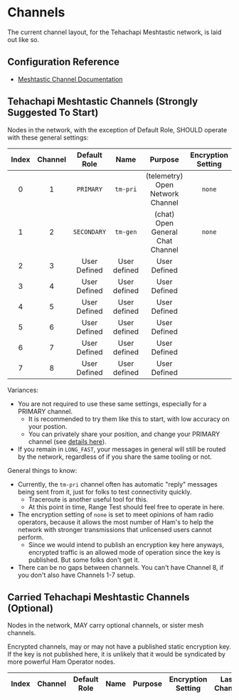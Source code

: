 # Channels

The current channel layout, for the Tehachapi Meshtastic network, is laid out like so.

## Configuration Reference

- [Meshtastic Channel Documentation](https://meshtastic.org/docs/configuration/radio/channels/)

## Tehachapi Meshtastic Channels (Strongly Suggested To Start)

Nodes in the network, with the exception of Default Role, SHOULD operate with these general settings:

| Index | Channel | Default Role  |  Name        | Purpose                                    | Encryption Setting  | Last Change |
| :---: | :-----: | :-----------: | :----------: | :----------------------------------------: | :-----------------: | :---------: |
|   0   |    1    |  `PRIMARY`    | `tm-pri`     | (telemetry) Open Network Channel           | `none`              | 2024-04-29  |
|   1   |    2    |  `SECONDARY`  | `tm-gen`     | (chat) Open General Chat Channel           | `none`              | 2024-04-29  |
|   2   |    3    |  User Defined | User defined | User Defined                               |                     |             |
|   3   |    4    |  User Defined | User defined | User Defined                               |                     |             |
|   4   |    5    |  User Defined | User defined | User Defined                               |                     |             |
|   5   |    6    |  User Defined | User defined | User Defined                               |                     |             |
|   6   |    7    |  User Defined | User defined | User Defined                               |                     |             |
|   7   |    8    |  User Defined | User defined | User Defined                               |                     | 2024-08-07  |

Variances:

- You are not required to use these same settings, especially for a PRIMARY channel.
  - It is recommended to try them like this to start, with low accuracy on your postion.
  - You can privately share your position, and change your PRIMARY channel (see [details here](https://meshtastic.org/docs/configuration/tips/#not-sharing-your-location)).
- If you remain in `LONG_FAST`, your messages in general will still be routed by the network,
  regardless of if you share the same tooling or not. 

General things to know:

- Currently, the `tm-pri` channel often has automatic "reply" messages being
  sent from it, just for folks to test connectivity quickly.
  - Traceroute is another useful tool for this.
  - At this point in time, Range Test should feel free to operate in here.
- The encryption setting of `none` is set to meet opinions of ham radio
  operators, because it allows the most number of Ham's to help the network
  with stronger transmissions that unlicensed users cannot perform.
  - Since we would intend to publish an encryption key here anyways, encrypted
    traffic is an allowed mode of operation since the key is published. But
    some folks don't get it.
- There can be no gaps between channels. You can't have Channel 8, if you don't
  also have Channels 1-7 setup.

## Carried Tehachapi Meshtastic Channels (Optional)

Nodes in the network, MAY carry optional channels, or sister mesh channels.

Encrypted channels, may or may not have a published static encryption key. If
the key is not published here, it is unlikely that it would be syndicated by
more powerful Ham Operator nodes.

| Index | Channel | Default Role  |  Name        | Purpose                                    | Encryption Setting  | Last Change |
| :---: | :-----: | :-----------: | :----------: | :----------------------------------------: | :-----------------: | :---------: |

